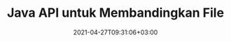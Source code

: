 ---
############################# Static ############################
layout: "product"
date: 2021-04-27T09:31:06+03:00
draft: false

product: "Comparison"
product_tag: "comparison"
platform: "Java"
platform_tag: "java"

############################# Head ############################
head_title: "API Perbandingan Dokumen Java | Bandingkan Teks & Gaya PDF Word Excel HTML"
head_description: "API Perbandingan Dokumen Java untuk membandingkan & menggabungkan Word Excel PPTX OpenOffice, Web, PDF, AutoCAD & format file lainnya. Bandingkan dokumen dengan melacak perubahan."

############################# Header ############################
title: "Java API untuk Membandingkan File"
description: "Buat aplikasi Java untuk membandingkan konten file secara efektif untuk mengetahui perbedaan dalam semua format file dokumen dan gambar standar."
button:
    enable: true
    icon: "fas fa-arrow-down"
    label: "Unduh Uji Coba Gratis"
    link: "https://downloads.groupdocs.com/comparison/java"

############################# SubMenu ############################
submenu:
    enable: true
    
    left:
        img_alt: "GroupDocs.Comparison for Java"
        image: "https://www.groupdocs.cloud/templates/groupdocs/images/product-logos/groupdocs-comparison-java.png"
        product: "GroupDocs.Comparison"
        platform: "Java"

    middle:
        button:
            # button loop
            - link: "#overview"
              text: "Ringkasan"

            # button loop
            - link: "#features"
              text: "Fitur"

            # button loop
            - link: "#support"
              text: "Mendukung"

            # button loop
            - link: "https://products.groupdocs.app/comparison"
              text: "Demo Langsung"

            # button loop
            - link: "https://purchase.groupdocs.com/pricing/comparison/java"
              text: "Harga"

    right:
        link_download: "https://downloads.groupdocs.com/comparison"
        link_learn: "https://docs.groupdocs.com/comparison/java/"
        link_buy: "https://purchase.groupdocs.com"

############################# Overview ############################
overview:
    enable: true
    example_image: "/comparison/comparison-example.png"
    content: |
      
    more_overview:
      # more_overview_loop
      - title: "Apa itu GroupDocs.Comparison for Java"
        content: "GroupDocs.Comparison for Java adalah API paling fleksibel dan mudah digunakan untuk membantu Anda mengembangkan aplikasi perbandingan dokumen di lingkungan Java. API pemeriksa perbedaan dan penggabungan dokumen memungkinkan Anda mendeteksi perubahan dan perbedaan konten serta gaya teks antara format dokumen serupa."

      # more_overview_loop
      - title: "Format yang Didukung"
        content: "Pustaka GroupDocs.Comparison mendukung pendeteksian perbedaan konten dan gaya teks antara format gambar dan dokumen populer seperti PDF, HTML, email Outlook, dokumen Microsoft Office Word, spreadsheet Excel, presentasi PowerPoint, OneNote, diagram Visio, teks, png , gambar gif dan bmp serta ratusan format lainnya."
        
      # more_overview_loop
      - title: "Kemampuan Perbandingan"
        content: "Perbandingan dapat dilakukan untuk mendeteksi perubahan dalam isi kata, paragraf, tabel atau bagan dan gayanya, dan akan memberi Anda dokumen perbandingan yang mencantumkan ringkasan perbedaan, jumlah dan jenisnya. GroupDocs.Comparison for Java dapat dengan mudah mengekstrak informasi dasar tentang dokumen sumber, membandingkan dan menyimpan dokumen sederhana, dilindungi kata sandi, dan terenkripsi dalam berbagai format melalui file atau aliran data."
        
      # more_overview_loop
      - title: "Dokumentasi dan Contoh"
        content: "Sudah ada banyak dokumentasi tentang penggunaan pustaka Perbandingan di berbagai platform dengan contoh kode, jadi Anda tidak perlu berpikir keras tentang cara bekerja dengan GroupDocs.Comparison untuk Java API di aplikasi Anda."
        
      # more_overview_loop
      - title: "Kesesuaian"
        content: "GroupDocs.Comparison for Java tidak memerlukan instalasi perangkat lunak eksternal apa pun di sistem. Ini kompatibel dengan semua versi Java dan mendukung sistem operasi populer (Windows, Linux, MacOS) yang mampu menjalankan lingkungan runtime Java."
    examples:
      enable: true
      
    more_feature:
      # more_feature_loop
      - title: "Bandingkan Dokumen dengan Mudah menggunakan Java API"
        content: |
          Melalui API GroupDocs.Comparison for Java Anda dapat dengan mudah membandingkan dokumen dengan format yang didukung untuk menemukan perbedaan di antara dokumen tersebut. Contoh berikut menunjukkan cara membandingkan dua dokumen Microsoft Word menggunakan Java:
          
          ```java
          try (Comparer comparer = new Comparer("D:\\source.pdf")) {
              comparer.add("D:\\target.pdf");
              comparer.compare("D:\\result.pdf");
          }
          ```
      # more_feature_loop
      - title: "Tentukan Tingkat Detail Perbandingan"
        content: "GroupDocs.Comparison for Java memungkinkan Anda membandingkan dokumen sedalam tiga tingkat. Anda dapat mengatur intensitas perbandingan menjadi rendah (membandingkan teks kata demi kata dengan akurasi untuk kisi pencitraan = 50), menengah (membandingkan teks karakter demi karakter dengan akurasi untuk kisi pencitraan = 100) atau tinggi (membandingkan teks karakter demi karakter dengan akurasi untuk pencitraan kisi = 150)."

      # more_feature_loop
      - title: "Bandingkan Gaya Teks"
        content: "Selain konten dokumen, API GroupDocs.Comparison for Java juga memungkinkan untuk membandingkan gaya teks.

        Nama font, ukuran, warna, gaya (tebal, miring, garis bawah, huruf kecil, dan hyperlink) dan jika berlaku, warna di bawah juga dapat dibandingkan untuk memeriksa perbedaan di antara dokumen yang dibandingkan, saat kata dan karakter dibandingkan.  

        Untuk perbandingan paragraf, perataan, indentasi (indentasi kiri, indentasi kanan), spasi (spasi setelah, spasi sebelumnya), indentasi baris pertama, dan spasi baris juga dapat dibandingkan.  

        Demikian pula, jika memungkinkan, bagian halaman lainnya juga dapat dibandingkan melalui API GroupDocs.Comparison for Java. Bagian tersebut meliputi, jarak footer, margin halaman (kiri, kanan, atas, dan bawah), tinggi halaman, orientasi halaman, warna batas, dan lebar garis."
      
    tabs:
      enable: true
      
      ## TAB ONE ##
      tab_one:
        description: |
          Berikut ini ikhtisar GroupDocs.Comparison for Java:
      
        right:
          enable: true
          icon: "fab fa-html5"
          title: "Ringkasan"
          content: |
            * Bandingkan Isi & Gaya
            * Dapatkan Ringkasan Perbandingan
            * Terima/Tolak Perubahan di Word
            * Gabungkan & Bandingkan 3 File Word
            * Dukungan untuk Streaming
            * Deteksi Jenis File melalui Stream
            * Bandingkan File yang Dilindungi
            * Bandingkan File Terenkripsi
            * Simpan Perbandingan sebagai Gambar
            * Bandingkan Halaman Tertentu di Word
            * Bandingkan Tanda Air dalam PDF
            * Terapkan/Buang Perubahan
      
      ## TAB TWO ##
      tab_two:
        description: |
          GroupDocs.Comparison for Java mendukung semua [format file dokumen](https://docs.groupdocs.com/comparison/java/supported-document-formats/) yang populer termasuk: Microsoft Office, gambar, diagram, dan banyak lainnya .
        left:
          enable: true
          table:
            # table loop
            - title: "Microsoft Office"
              content: |
                * **Word:** [DOC](https://products.groupdocs.com/comparison/java/doc/), [DOCX](https://products.groupdocs.com/comparison/java/docx/), [DOCM](https://products.groupdocs.com/comparison/java/docm/), [DOT](https://products.groupdocs.com/comparison/java/dot/), [DOTX](https://products.groupdocs.com/comparison/java/dotx/), [DOTM](https://products.groupdocs.com/comparison/java/dotm/), [RTF](https://products.groupdocs.com/comparison/java/rtf/), [TXT](https://products.groupdocs.com/comparison/java/txt/)
                * **Excel:** [XLS](https://products.groupdocs.com/comparison/java/xls/), [XLSX](https://products.groupdocs.com/comparison/java/xlsx/), [XLSM](https://products.groupdocs.com/comparison/java/xlsm/), [XLSB](https://products.groupdocs.com/comparison/java/xlsb/), [XLTM](https://products.groupdocs.com/comparison/java/xltm/), [XLT](https://products.groupdocs.com/comparison/java/xlt/), [XLTM](https://products.groupdocs.com/comparison/java/xltm/), [XLTX](https://products.groupdocs.com/comparison/java/xltx/), [XLAM](https://products.groupdocs.com/comparison/java/xlam/), [SXC](https://products.groupdocs.com/comparison/java/sxc/), [SpreadsheetML](https://products.groupdocs.com/comparison/java/xml/)
                * **PowerPoint:** [PPT](https://products.groupdocs.com/comparison/java/ppt/), [PPTX](https://products.groupdocs.com/comparison/java/pptx/), [PPS](https://products.groupdocs.com/comparison/java/pps/), [PPSX](https://products.groupdocs.com/comparison/java/ppsx/), [PPSM](https://products.groupdocs.com/comparison/java/ppsm/), [POT](https://products.groupdocs.com/comparison/java/pot/), [POTM](https://products.groupdocs.com/comparison/java/potm/), [POTX](https://products.groupdocs.com/comparison/java/potx/), [PPTM](https://products.groupdocs.com/comparison/java/pptm/)
                * **Visio:** [VSD](https://products.groupdocs.com/comparison/java/vsd/), [VDX](https://products.groupdocs.com/comparison/java/vdx/), [VSS](https://products.groupdocs.com/comparison/java/vss/), [VSSX](https://products.groupdocs.com/comparison/java/vssx/), [VSX](https://products.groupdocs.com/comparison/java/vsx/), [VST](https://products.groupdocs.com/comparison/java/vst/), [VSTX](https://products.groupdocs.com/comparison/java/vstx/), [VTX](https://products.groupdocs.com/comparison/java/vtx/), [VSDX](https://products.groupdocs.com/comparison/java/vsdx/), [VDW](https://products.groupdocs.com/comparison/java/vdw/), [VSTM](https://products.groupdocs.com/comparison/java/vstm/), [VSSM](https://products.groupdocs.com/comparison/java/vssm/), [VSDM](https://products.groupdocs.com/comparison/java/vsdm/)
                * **Outlook:** [MSG](https://products.groupdocs.com/comparison/java/msg/), [EML](https://products.groupdocs.com/comparison/java/eml/), [EMLX](https://products.groupdocs.com/comparison/java/emlx/), [PST](https://products.groupdocs.com/comparison/java/pst/), [OST](https://products.groupdocs.com/comparison/java/ost/)
                * **OneNote:** [ONE](https://products.groupdocs.com/comparison/java/one/)

        right:
          enable: true
          table:
            # table loop
            - title: "Format Lainnya"
              content: |
                * **Bahasa pemrograman**: [CS](https://products.groupdocs.com/comparison/java/cs/), [Java](https://products.groupdocs.com/comparison/java/java/), [CPP](https://products.groupdocs.com/comparison/java/cpp/), [JS](https://products.groupdocs.com/comparison/java/js/), [PY](https://products.groupdocs.com/comparison/java/py/), [RB](https://products.groupdocs.com/comparison/java/rb/), [PL](https://products.groupdocs.com/comparison/java/pl/), [ASM](https://products.groupdocs.com/comparison/java/asm/), [GROOVY](https://products.groupdocs.com/comparison/java/groovy/), [JSON](https://products.groupdocs.com/comparison/java/json/), [PHP](https://products.groupdocs.com/comparison/java/php/), [SQL](https://products.groupdocs.com/comparison/java/sql/), [LOG](https://products.groupdocs.com/comparison/java/log/), [DIFF](https://products.groupdocs.com/comparison/java/diff/), [LESS](https://products.groupdocs.com/comparison/java/less/), [SCALA](https://products.groupdocs.com/comparison/java/scala/)
                * **OpenDocument**: [ODT](https://products.groupdocs.com/comparison/java/odt/), [OTT](https://products.groupdocs.com/comparison/java/ott/), [ODS](https://products.groupdocs.com/comparison/java/ods/), [ODP](https://products.groupdocs.com/comparison/java/odp/), [OTP](https://products.groupdocs.com/comparison/java/otp/)
                * **Portable**: [PDF](https://products.groupdocs.com/comparison/java/pdf/), [MOBI](https://products.groupdocs.com/comparison/java/mobi/)
                * **AutoCAD**: [DXF](https://products.groupdocs.com/comparison/java/dxf/), [DWG](https://products.groupdocs.com/comparison/java/dwg/)
                * **Email**: [EML](https://products.groupdocs.com/comparison/java/eml/), [EMLX](https://products.groupdocs.com/comparison/java/emlx/), [MSG](https://products.groupdocs.com/comparison/java/msg/)
                * **Images**: [JPEG](https://products.groupdocs.com/comparison/java/jpeg/), [BMP](https://products.groupdocs.com/comparison/java/bmp/), [PNG](https://products.groupdocs.com/comparison/java/png/), [GIF](https://products.groupdocs.com/comparison/java/gif/), [DCM](https://products.groupdocs.com/comparison/java/dcm/), [DICOM](https://products.groupdocs.com/comparison/java/dicom/), [DjVu](https://products.groupdocs.com/comparison/java/djvu/)
                * **Web**: [HTM](https://products.groupdocs.com/comparison/java/htm/), [HTML](https://products.groupdocs.com/comparison/java/html/), [MHTML](https://products.groupdocs.com/comparison/java/mhtml/)
                * **Text**: [TXT](https://products.groupdocs.com/comparison/java/txt/)

      ## TAB THREE ##
      tab_three:
        description: |
          GroupDocs.Comparison for Java mendukung Sistem Operasi, Kerangka & Manajer Paket berikut:
      
        left:
          enable: true
          table:
            # table loop
            - icon: "fab fa-windows"
              title: "Sistem operasi"
              content: |
                * Microsoft Windows Desktop
                * Microsoft Windows Server
                * Linux
                * MacOS

            # table loop
            - icon: "fas fa-code"
              title: "Kerangka Kerja yang Didukung"
              content: |
                * Java 7 (1.7) atau lebih tinggi

        right:
          enable: true
          table:
            
            # table loop
            - icon: "fas fa-cogs"
              title: "Lingkungan Pembangunan"
              content: |
                * NetBeans
                * IntelliJ IDEA
                * Eclipse
            # table loop
            - icon: "fas fa-tools"
              title: "Bangun Alat Otomatisasi"
              content: |
                * Maven

############################# Features ############################
features:
    enable: true
    title: "GroupDocs.Comparison for Java Fitur"

    feature:
      # feature loop
      - icon: "fas fa-copy"
        content: "[Bandingkan dan Identifikasi Perubahan Konten & Gaya Teks](https://docs.groupdocs.com/comparison/java/compare-documents/)"

      # feature loop
      - icon: "fas fa-eye"
        content: "[Simpan Daftar Perbandingan Ringkas tentang Dokumen yang Dibandingkan](https://docs.groupdocs.com/comparison/java/get-extended-information-on-the-summary-page/)"

      # feature loop
      - icon: "fas fa-bolt"
        content: "[Bandingkan Halaman Tertentu dari Dokumen Word](https://docs.groupdocs.com/comparison/java/accept-or-reject-detected-changes/)"
      
      # feature loop
      - icon: "fas fa-file-powerpoint"
        content: "[Gabungkan hingga 3 File Microsoft Word untuk Dibandingkan dengan Dukungan untuk “Lacak Perubahan”](https://docs.groupdocs.com/comparison/java/compare-multiple-documents-with-specific-compare-settings/)"

      # feature loop
      - icon: "fas fa-code"
        content: "[Temukan dengan mudah Perubahan mana yang berasal dari Dokumen mana selama Perbandingan](https://docs.groupdocs.com/comparison/java/get-list-of-changes/)"

      # feature loop
      - icon: "fas fa-cloud"
        content: "[Dukungan untuk Membaca Dokumen Sumber dan Mengirim Dokumen yang Dihasilkan melalui Aliran](https://docs.groupdocs.com/comparison/java/load-file-from-stream/)"

      # feature loop
      - icon: "fas fa-remove-format"
        content: "[Deteksi Jenis Format File saat Mengambil dari Aliran](https://docs.groupdocs.com/comparison/java/get-file-info/)"

      # feature loop
      - icon: "fas fa-comment-slash"
        content: "[Bandingkan Dokumen yang Dilindungi Kata Sandi](https://docs.groupdocs.com/comparison/java/load-password-protected-documents/)"

      # feature loop
      - icon: "fas fa-location-arrow"
        content: "[Simpan Hasil Perbandingan sebagai Gambar](https://docs.groupdocs.com/comparison/java/generate-document-pages-preview/)"

      # feature loop
      - icon: "fas fa-border-all"
        content: "[Bandingkan Format File Berbeda sebagai Gambar](https://docs.groupdocs.com/comparison/java/generate-document-pages-preview/)"

      # feature loop
      - icon: "fas fa-wrench"
        content: "[Bandingkan Tanda Air dalam Dokumen PDF](https://docs.groupdocs.com/comparison/java/how-to-spot-photos-differences-in-java-or-kotlin/)"

      # feature loop
      - icon: "fas fa-columns"
        content: "[Bandingkan Dokumen dari File atau Aliran dan Kirim Dokumen Hasil melalui Aliran atau File](https://docs.groupdocs.com/comparison/java/load-file-from-stream/)"

      # feature loop
      - icon: "fas fa-file-word"
        content: "[Terima atau Buang Perubahan setelah Perbandingan File Word, PDF atau Excel](https://docs.groupdocs.com/comparison/java/accept-or-reject-detected-changes/)"

      # feature loop
      - icon: "fas fa-envelope"
        content: "[Bandingkan Dokumen Terenkripsi melalui File atau Aliran](https://docs.groupdocs.com/comparison/java/load-file-from-stream/)"

      # feature loop
      - icon: "fas fa-print"
        content: "[Opsi Lisensi Terukur untuk Operasi Perbandingan](https://docs.groupdocs.com/comparison/java/evaluation-limitations-and-licensing-of-groupdocs-comparison/)"

      # feature loop
      - icon: "fas fa-file-archive"
        content: "[Sorot Teks untuk Perubahan yang Ditandai saat Membandingkan Dokumen PDF, Word, Excel, PowerPoint & Catatan](https://docs.groupdocs.com/comparison/java/customize-changes-styles/)"

      # feature loop
      - icon: "fas fa-lock"
        content: "[Hitung Koordinat Perubahan yang Benar dalam PDF, Slide & Diagram PowerPoint](https://docs.groupdocs.com/comparison/java/get-changes-coordinates/)"

      # feature loop
      - icon: "fas fa-file-code"
        content: "[Bandingkan Beberapa (lebih dari dua) PDF, Excel, OneNote, Diagram, Email, & Dokumen Teks](https://docs.groupdocs.com/comparison/java/compare-multiple-documents/)"
      
      # feature loop
      - icon: "fas fa-fill-drip"
        content: "[Bandingkan Header & Footer Format File yang Didukung](https://docs.groupdocs.com/comparison/net/how-to-select-options-for-flexible-comparing/)"

      # feature loop
      - icon: "fas fa-file-excel"
        content: "[Bandingkan Dokumen & Simpan Halaman Dokumen dengan Format Berbeda sebagai Gambar](https://docs.groupdocs.com/comparison/java/generate-document-pages-preview/)"


############################# Support ############################
support:
    enable: true

############################# Solutions ############################
solutions:
    enable: true
    title: "GroupDocs.Comparison menawarkan API tampilan dokumen untuk lingkungan pengembangan populer lainnya"

    solution:
        # solution loop
        - img_alt: "GroupDocs.Comparison for .NET"
          image: "https://www.groupdocs.cloud/templates/groupdocs/images/product-logos/groupdocs-comparison-net.png"
          product: "GroupDocs.Comparison"
          platform: ".NET"
          link: "/comparison/net/"

############################# Back to top ###############################
back_to_top:
  enable: true
---